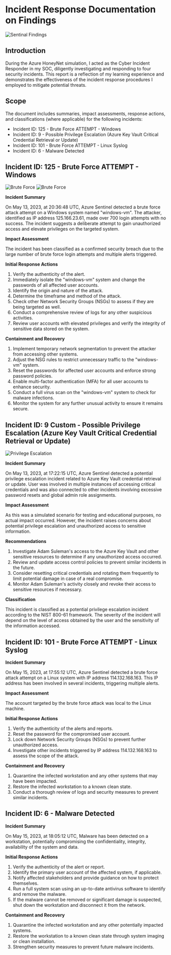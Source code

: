 # Incident Response Documentation on Findings
![Sentinal Findings](https://github.com/asuleman-cyber/Security-Incident-Response/assets/43348989/d2fa887b-1f8a-4f62-b80e-de8b0762ecd5)

## Introduction
During the Azure HoneyNet simulation, I acted as the Cyber Incident Responder in my SOC, diligently investigating and responding to four security incidents. This report is a reflection of my learning experience and demonstrates the effectiveness of the incident response procedures I employed to mitigate potential threats.

## Scope
The document includes summaries, impact assessments, response actions, and classifications (where applicable) for the following incidents:

* Incident ID: 125 - Brute Force ATTEMPT - Windows
* Incident ID: 9 - Possible Privilege Escalation (Azure Key Vault Critical Credential Retrieval or Update)
* Incident ID: 101 - Brute Force ATTEMPT - Linux Syslog
* Incident ID: 6 - Malware Detected



## Incident ID: 125 - Brute Force ATTEMPT - Windows

![Brute Force](https://github.com/asuleman-cyber/Security-Incident-Response/assets/43348989/1578131e-bf43-4595-85bb-b8d1b9f1c2a6)
![Brute Force](https://github.com/asuleman-cyber/Security-Incident-Response/assets/43348989/23bd10e0-6a1a-4298-aabf-1934b44a113c)

**Incident Summary**

On May 13, 2023, at 20:36:48 UTC, Azure Sentinel detected a brute force attack attempt on a Windows system named "windows-vm". The attacker, identified as IP address 125.166.23.61, made over 700 login attempts with no success. The incident suggests a deliberate attempt to gain unauthorized access and elevate privileges on the targeted system.

**Impact Assessment**

The incident has been classified as a confirmed security breach due to the large number of brute force login attempts and multiple alerts triggered.

**Initial Response Actions**

1. Verify the authenticity of the alert.
2. Immediately isolate the "windows-vm" system and change the passwords of all affected user accounts.
3. Identify the origin and nature of the attack.
4. Determine the timeframe and method of the attack.
5. Check other Network Security Groups (NSGs) to assess if they are being targeted as well.
6. Conduct a comprehensive review of logs for any other suspicious activities.
7. Review user accounts with elevated privileges and verify the integrity of sensitive data stored on the system.

**Containment and Recovery**

1. Implement temporary network segmentation to prevent the attacker from accessing other systems.
2. Adjust the NSG rules to restrict unnecessary traffic to the "windows-vm" system.
3. Reset the passwords for affected user accounts and enforce strong password policies.
4. Enable multi-factor authentication (MFA) for all user accounts to enhance security.
5. Conduct a full virus scan on the "windows-vm" system to check for malware infections.
6. Monitor the system for any further unusual activity to ensure it remains secure.


## Incident ID: 9 Custom - Possible Privilege Escalation (Azure Key Vault Critical Credential Retrieval or Update) 
![Privilege Escalation](https://github.com/asuleman-cyber/Security-Incident-Response/assets/43348989/4f3f773c-57b2-4fa2-8037-8dd07df44f6b)

**Incident Summary**

On May 13, 2023, at 17:22:15 UTC, Azure Sentinel detected a potential privilege escalation incident related to Azure Key Vault credential retrieval or update. User was involved in multiple instances of accessing critical credentials and was also connected to other incidents involving excessive password resets and global admin role assignments.

**Impact Assessment**

As this was a simulated scenario for testing and educational purposes, no actual impact occurred. However, the incident raises concerns about potential privilege escalation and unauthorized access to sensitive information.

**Recommendations**

1. Investigate Adam Suleman's access to the Azure Key Vault and other sensitive resources to determine if any unauthorized access occurred.
2. Review and update access control policies to prevent similar incidents in the future.
3. Consider resetting critical credentials and rotating them frequently to limit potential damage in case of a real compromise.
4. Monitor Adam Suleman's activity closely and revoke their access to sensitive resources if necessary.

**Classification**

This incident is classified as a potential privilege escalation incident according to the NIST 800-61 framework. The severity of the incident will depend on the level of access obtained by the user and the sensitivity of the information accessed.

## Incident ID: 101 - Brute Force ATTEMPT - Linux Syslog

**Incident Summary**

On May 15, 2023, at 17:55:12 UTC, Azure Sentinel detected a brute force attack attempt on a Linux system with IP address 114.132.168.163. This IP address has been involved in several incidents, triggering multiple alerts.

**Impact Assessment**

The account targeted by the brute force attack was local to the Linux machine.

**Initial Response Actions**

1. Verify the authenticity of the alerts and reports.
2. Reset the password for the compromised user account.
3. Lock down Network Security Groups (NSGs) to prevent further unauthorized access.
4. Investigate other incidents triggered by IP address 114.132.168.163 to assess the scope of the attack.

**Containment and Recovery**

1. Quarantine the infected workstation and any other systems that may have been impacted.
2. Restore the infected workstation to a known clean state.
3. Conduct a thorough review of logs and security measures to prevent similar incidents.

## Incident ID: 6 - Malware Detected

**Incident Summary**

On May 15, 2023, at 18:05:12 UTC, Malware has been detected on a workstation, potentially compromising the confidentiality, integrity, availability of the system and data.

**Initial Response Actions**

1. Verify the authenticity of the alert or report.
2. Identify the primary user account of the affected system, if applicable.
3. Notify affected stakeholders and provide guidance on how to protect themselves.
4. Run a full system scan using an up-to-date antivirus software to identify and remove the malware.
5. If the malware cannot be removed or significant damage is suspected, shut down the workstation and disconnect it from the network.

**Containment and Recovery**

1. Quarantine the infected workstation and any other potentially impacted systems.
2. Restore the workstation to a known clean state through system imaging or clean installation.
3. Strengthen security measures to prevent future malware incidents.
